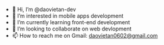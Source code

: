 - 👋 Hi, I’m @daovietan-dev
- 👀 I’m interested in mobile apps development
- 🌱 I’m currently learning front-end development 
- 💞️ I’m looking to collaborate on web devlopment
- 📫 How to reach me on Gmail: daovietan0602@gmail.com

<!---
daovietan-dev/daovietan-dev is a ✨ special ✨ repository because its `README.md` (this file) appears on your GitHub profile.
You can click the Preview link to take a look at your changes.
--->

